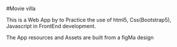 #Movie villa 

This is a Web App by to Practice the use of
html5, Css(Bootstrap5), Javascript in FrontEnd 
development.

The App resources and Assets are built
from a figMa design
